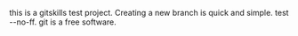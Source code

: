 this is a gitskills test project.
Creating a new branch is quick and simple.
test --no-ff.
git is a free software.
